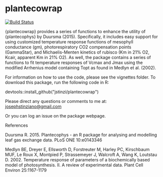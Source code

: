 # plantecowrap

[![Build Status](https://travis-ci.com/jstinzi/plantecowrap.svg?branch=master)](https://travis-ci.com/jstinzi/plantecowrap)

{plantecowrap} provides a series of functions to enhance the utility of
{plantecophys} by Duursma (2015). Specifically, it includes easy support
for using customized temperature response functions of mesophyll
conductance (gm), photorespiratory CO2 compensation points (GammaStar),
and Michaelis-Menten kinetics of rubisco (Km in 21% O2, Kcair, apparent
Km in 21% O2). As well, the package contains a series of functions to fit 
temperature responses of Vcmax and Jmax using the modified Arrhenius model 
containing Topt as found in Medlyn et al. (2002).

For information on how to use the code, please see the vignettes folder.
To download this package, run the following code in R:

devtools::install_github("jstinzi/plantecowrap")

Please direct any questions or comments to me at:
josephstinziano@gmail.com

Or you can log an issue on the package webpage.

References

Duursma R. 2015. Plantecophys - an R package for analysing and
modelling leaf gas exchange data. PLoS ONE 10:e0143346

Medlyn BE, Dreyer E, Ellsworth D, Forstreuter M, Harley PC,
Kirschbaum MUF, Le Roux X, Montpied P, Strassemeyer J, Walcroft A,
Wang K, Loutstau D. 2002. Temperature response of parameters of a
biochemically based model of photosynthesis. II. A review of
experimental data. Plant Cell Environ 25:1167-1179
